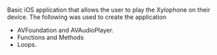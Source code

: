 Basic iOS application that allows the user to play the Xylophone on their device. The following was used to create the application

* AVFoundation and AVAudioPlayer.
* Functions and Methods 
* Loops.


